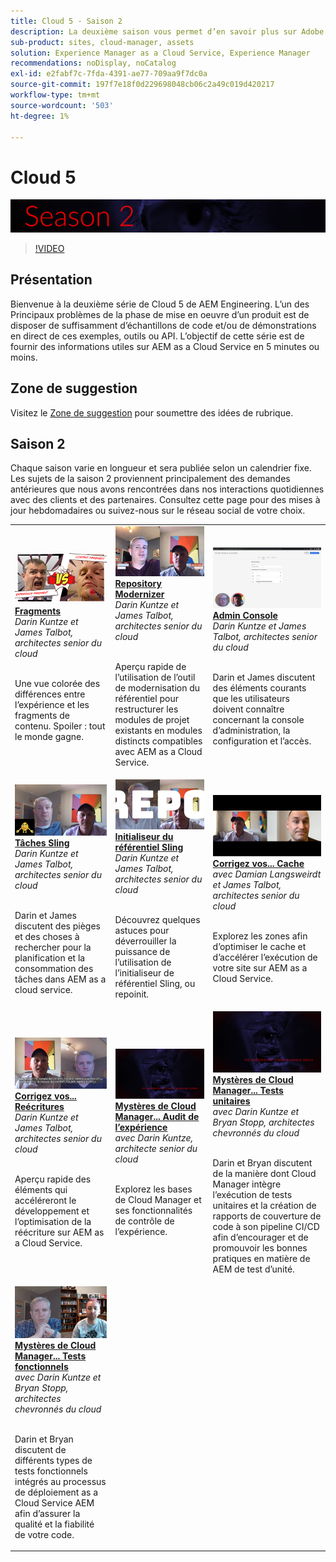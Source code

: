 ```yaml
---
title: Cloud 5 - Saison 2
description: La deuxième saison vous permet d’en savoir plus sur Adobe Experience Manager (AEM) as a Cloud Service auprès des ingénieurs experts de l’Adobe qui l’ont créée et des services d’experts qui l’ont fournie.
sub-product: sites, cloud-manager, assets
solution: Experience Manager as a Cloud Service, Experience Manager
recommendations: noDisplay, noCatalog
exl-id: e2fabf7c-7fda-4391-ae77-709aa9f7dc0a
source-git-commit: 197f7e18f0d229698048cb06c2a49c019d420217
workflow-type: tm+mt
source-wordcount: '503'
ht-degree: 1%

---
```


# Cloud 5

![AEM série d’experts](./imgs/masthead-s2.png)
>[!VIDEO](https://video.tv.adobe.com/v/346567)

## Présentation 

Bienvenue à la deuxième série de Cloud 5 de AEM Engineering. L’un des Principaux problèmes de la phase de mise en oeuvre d’un produit est de disposer de suffisamment d’échantillons de code et/ou de démonstrations en direct de ces exemples, outils ou API. L’objectif de cette série est de fournir des informations utiles sur AEM as a Cloud Service en 5 minutes ou moins.

## Zone de suggestion

Visitez le [Zone de suggestion](https://forms.office.com/r/74P5Xz4UH0) pour soumettre des idées de rubrique.

## Saison 2

Chaque saison varie en longueur et sera publiée selon un calendrier fixe. Les sujets de la saison 2 proviennent principalement des demandes antérieures que nous avons rencontrées dans nos interactions quotidiennes avec des clients et des partenaires. Consultez cette page pour des mises à jour hebdomadaires ou suivez-nous sur le réseau social de votre choix.

<table>
    <tr>
        <td>
            <a href="season-2/cloud5-experience-v-content-fragments.md">
                <img alt="Fragments" src="./imgs/s2/000-thumb.png"/>
            </a>
            <div>
                <a href="season-2/cloud5-experience-v-content-fragments.md"><strong>Fragments</strong></a>        
                <br/><em>Darin Kuntze et James Talbot, architectes senior du cloud</em>
            </div>
            <p>
                <br/>
                Une vue colorée des différences entre l’expérience et les fragments de contenu. Spoiler : tout le monde gagne.
            </p>
        </td>   
         <td>
            <a href="season-2/cloud5-repo-modernizer.md">
                 <img alt="Repository Modernizer" src="./imgs/s2/001-thumb.png"/>
            </a>
            <div>
                <a href="season-2/cloud5-repo-modernizer.md"><strong>Repository Modernizer</strong></a> 
               <br/><em>Darin Kuntze et James Talbot, architectes senior du cloud</em>
            </div>
            <p>
                <br/>
                Aperçu rapide de l’utilisation de l’outil de modernisation du référentiel pour restructurer les modules de projet existants en modules distincts compatibles avec AEM as a Cloud Service.
            </p>
         </td>
         <td>
            <a href="season-2/cloud5-admin-console.md">
                 <img alt="Admin Console" src="./imgs/s2/002-thumb.png"/>
            </a>
            <div>
                  <a href="season-2/cloud5-admin-console.md"><strong>Admin Console</strong></a>
               <br/><em>Darin Kuntze et James Talbot, architectes senior du cloud</em>
            </div>
            <p>
            <br/>
               Darin et James discutent des éléments courants que les utilisateurs doivent connaître concernant la console d’administration, la configuration et l’accès.
            </p>
         </td> 
  </tr>
  <tr>
         <td>
            <a href="season-2/cloud5-sling-job-scheduler.md">
                 <img alt="Tâches Sling" src="./imgs/s2/003-thumb.png"/>
            </a>
            <div>
                  <a href="season-2/cloud5-sling-job-scheduler.md"><strong>Tâches Sling</strong></a>
               <br/><em>Darin Kuntze et James Talbot, architectes senior du cloud</em>
            </div>
            <p>
            <br/>
               Darin et James discutent des pièges et des choses à rechercher pour la planification et la consommation des tâches dans AEM as a cloud service.
            </p>
         </td> 
         <td>
            <a href="season-2/cloud5-repoinit.md">
                 <img alt="Initialiseur Repo (repoinit)" src="./imgs/s2/004-thumb.png"/>
            </a>
            <div>
                  <a href="season-2/cloud5-repoinit.md"><strong>Initialiseur du référentiel Sling</strong></a>
               <br/><em>Darin Kuntze et James Talbot, architectes senior du cloud</em>
            </div>
            <p>
            <br/>
              Découvrez quelques astuces pour déverrouiller la puissance de l’utilisation de l’initialiseur de référentiel Sling, ou repoinit.
            </p>
         </td>   
     <td>
            <a href="season-2/cloud5-fix-your-cache.md">
               <img alt="Correction de votre cache" src="./imgs/s2/005-thumb.png"/>
            </a>
      <div>
         <a href="season-2/cloud5-fix-your-cache.md"><strong>Corrigez vos... Cache</strong></a>
         <br/><em>avec Damian Langsweirdt et James Talbot, architectes senior du cloud</em>
      </div>
      <p>
         <br/>
             Explorez les zones afin d’optimiser le cache et d’accélérer l’exécution de votre site sur AEM as a Cloud Service.
      </p>
   </td> 
  </tr>
<tr>
   <td>
           <a href="season-2/cloud5-fix-your-rewrites.md">
               <img alt="Correction de vos...réécritures" src="./imgs/s2/006-thumb.png"/>
            </a>
      <div>
            <a href="season-2/cloud5-fix-your-rewrites.md"><strong>Corrigez vos... Reécritures</strong></a>
         <br/><em>Darin Kuntze et James Talbot, architectes senior du cloud</em>
      </div>
      <p>
        <br/>
         Aperçu rapide des éléments qui accéléreront le développement et l’optimisation de la réécriture sur AEM as a Cloud Service.
      </p>
     </td>   
     <td>
            <a href="season-2/cloud5-MoCM-experience-audit.md">
               <img alt="Mystères de Cloud Manager... Audit de l’expérience" src="./imgs/s2/007-thumb.png"/>
               </a>
      <div>
            <a href="season-2/cloud5-MoCM-experience-audit.md"><strong>Mystères de Cloud Manager... Audit de l’expérience</strong></a>
         <br/><em>avec Darin Kuntze, architecte senior du cloud</em>
      </div>
      <p>
        <br/>
        Explorez les bases de Cloud Manager et ses fonctionnalités de contrôle de l’expérience.
      </p>
   </td>
     <td>
            <a href="season-2/cloud5-MoCM-unit-tests.md">
               <img alt="Mystères de Cloud Manager... Tests unitaires" src="./imgs/s2/008-thumb.png"/>
            </a>
      <div>
            <a href="season-2/cloud5-MoCM-unit-tests.md"><strong>Mystères de Cloud Manager... Tests unitaires</strong></a>
         <br/><em>avec Darin Kuntze et Bryan Stopp, architectes chevronnés du cloud</em>
      </div>
      <p>
        <br/>
        Darin et Bryan discutent de la manière dont Cloud Manager intègre l’exécution de tests unitaires et la création de rapports de couverture de code à son pipeline CI/CD afin d’encourager et de promouvoir les bonnes pratiques en matière de AEM de test d’unité.
      </p>
   </td> 
  </tr>
    <tr>
        <td>
               <a href="season-2/cloud5-MoCM-functional-tests.md">
                   <img alt="Mystères de Cloud Manager... Tests fonctionnels" src="./imgs/s2/009-thumb.png"/>
               </a>
            <div>
                <a href="season-2/cloud5-MoCM-functional-tests.md"><strong>Mystères de Cloud Manager... Tests fonctionnels</strong><br/></a>        
                <em>avec Darin Kuntze et Bryan Stopp, architectes chevronnés du cloud</em>
            </div>
            <p><br/>
                Darin et Bryan discutent de différents types de tests fonctionnels intégrés au processus de déploiement as a Cloud Service AEM afin d’assurer la qualité et la fiabilité de votre code.
            </p>
        </td>
        <td></td>
        <td></td>
    </tr>
</table>
